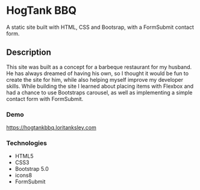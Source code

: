 # HogTank BBQ

A static site built with HTML, CSS and Bootsrap, with a FormSubmit contact form.


## Description

This site was built as a concept for a barbeque restaurant for my husband. He has 
always dreamed of having his own, so I thought it would be fun to create the site for
him, while also helping myself improve my developer skills. While building the site
I learned about placing items with Flexbox and had a chance to use Bootstraps carousel,
as well as implementing a simple contact form with FormSubmit.

### Demo
https://hogtankbbq.loritanksley.com

### Technologies
* HTML5
* CSS3
* Bootstrap 5.0
* icons8
* FormSubmit
